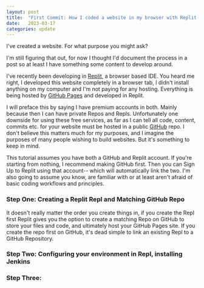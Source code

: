 ```yaml
---
layout: post
title:  "First Commit: How I coded a website in my browser with Replit, and hosted it on Github" 
date:   2023-03-17
categories: update
---
```


I've created a website. For what purpose you might ask? 

I'm still figuring that out, for now I thought I'd document the process in a post so at least I have something some content to develop around. 

I've recently been developing in [Replit](replit.com), a browser based IDE. You heard me right, I developed this website completely in a browser tab, I didn't install anything on my computer and I'm not paying for any hosting. Everything is being hosted by [GitHub Pages](https://pages.github.com) and developed in Replit. 

I will preface this by saying I have premium accounts in both. Mainly because then I can have private Repos and Repls. Unfortunately one downside for using these free services, as far as I can tell all code, content, commits etc. for your website must be hosted in a public [GitHub](https://github.com) repo. I don't believe this matters much for my purposes, and I imagine the purposes of many people wishing to build websites. But it's something to keep in mind. 

This tutorial assumes you have both a GitHub and Replit account. If you're starting from nothing, I recommend making GitHub first. Then you can Sign Up to Replit using that account-- which will automatically link the two. I'm also going to assume you know, are familiar with or at least aren't afraid of basic coding workflows and principles. 

### Step One: Creating a Replit Repl and Matching GitHub Repo

It doesn't really matter the order you create things in, if you create the Repl first Replit gives you the option to create a matching Repo on GitHub to store your files and code, and ultimately host your GitHub Pages site. If you create the repo first on GitHub, it's dead simple to link an existing Repl to a GitHub Repository. 



### Step Two: Configuring your environment in Repl, installing Jenkins



### Step Three: 


